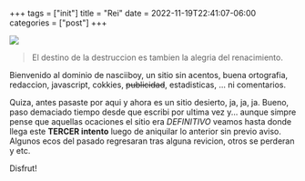 +++
tags = ["init"]
title = "Rei"
date = 2022-11-19T22:41:07-06:00
categories = ["post"]
+++

![](/img/post/rei/Rei.jpg)

> El destino de la destruccion es tambien la alegria del renacimiento.

Bienvenido al dominio de nasciiboy, un sitio sin acentos, buena ortografia,
redaccion, javascript, cokkies, ~~publicidad~~, estadisticas, ... ni
comentarios.

Quiza, antes pasaste por aqui y ahora es un sitio desierto, ja, ja, ja. Bueno,
paso demaciado tiempo desde que escribi por ultima vez y... aunque simpre pense
que aquellas ocaciones el sitio era *DEFINITIVO* veamos hasta donde llega este
**TERCER intento** luego de aniquilar lo anterior sin previo aviso. Algunos ecos del
pasado regresaran tras alguna revicion, otros se perderan y etc.

Disfrut!

